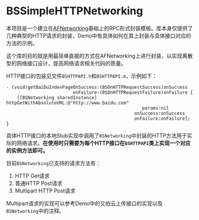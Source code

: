 # BSSimpleHTTPNetworking

本项目是一个建立在[AFNetworking](https://github.com/AFNetworking/AFNetworking)基础上的RPC形式封装模板。库本身仅提供了几种典型的HTTP请求的封装，Demo中有具体如何在其上封装与具体接口对应的方法的示例。

这个库的目的就是用最简单直接的方式在AFNetworking上进行封装，以实现离散型的网络接口设计，提高网络请求相关代码的质量。

HTTP接口的包装见文件`BSHTTPAPI.h`和`BSHTTPAPI.m`，示例如下：

```
- (void)getBaiDuIndexPageOnSuccess:(BSOnHTTPRequestSuccess)onSuccess
                         onFailure:(BSOnHTTPRequestFailure)onFailure {
    [[BSNetworking sharedInstance] httpGetWithAbsoluteURL:@"http://www.baidu.com"
                                                   params:nil
                                                onSuccess:onSuccess
                                                onFailure:onFailure];
}
```

具体HTTP接口的本地Stub实现中调用了`BSNetworking`中封装的HTTP方法用于实际的网络请求。**在使用时只需要为每个HTTP接口在`BSHTTPAPI`类上实现一个对应的实例方法即可。**

目前`BSNetworking`已支持的请求方法有：

1. HTTP Get请求
2. 普通HTTP Post请求
3. Multipart HTTP Post请求

Multipart请求的实现可以参考Demo中的又拍云上传接口的实现以及`BSNetworking`中的注释。